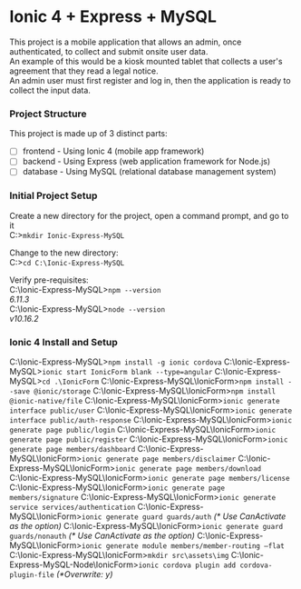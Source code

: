 # Ionic 4 + Express + MySQL

This project is a mobile application that allows an admin, once authenticated, to collect and submit onsite user data.<br/>
An example of this would be a kiosk mounted tablet that collects a user's agreement that they read a legal notice.<br/>
An admin user must first register and log in, then the application is ready to collect the input data.<br/>

### Project Structure

This project is made up of 3 distinct parts:<br/>
- [ ] frontend - Using Ionic 4 (mobile app framework)<br/>
- [ ] backend - Using Express (web application framework for Node.js)<br/>
- [ ] database - Using MySQL (relational database management system)<br/>

### Initial Project Setup

Create a new directory for the project, open a command prompt, and go to it<br/>
C:\>`mkdir Ionic-Express-MySQL`<br/>

Change to the new directory:<br/>
C:\>`cd C:\Ionic-Express-MySQL`

Verify pre-requisites:<br/>
C:\Ionic-Express-MySQL>`npm --version`<br/>
*6.11.3*<br/>
C:\Ionic-Express-MySQL>`node --version`<br/>
*v10.16.2*

### Ionic 4 Install and Setup
C:\Ionic-Express-MySQL>`npm install -g ionic cordova`
C:\Ionic-Express-MySQL>`ionic start IonicForm blank --type=angular`
C:\Ionic-Express-MySQL>`cd .\IonicForm`
C:\Ionic-Express-MySQL\IonicForm>`npm install --save @ionic/storage`
C:\Ionic-Express-MySQL\IonicForm>`npm install @ionic-native/file`
C:\Ionic-Express-MySQL\IonicForm>`ionic generate interface public/user`
C:\Ionic-Express-MySQL\IonicForm>`ionic generate interface public/auth-response`
C:\Ionic-Express-MySQL\IonicForm>`ionic generate page public/login`
C:\Ionic-Express-MySQL\IonicForm>`ionic generate page public/register`
C:\Ionic-Express-MySQL\IonicForm>`ionic generate page members/dashboard`
C:\Ionic-Express-MySQL\IonicForm>`ionic generate page members/disclaimer`
C:\Ionic-Express-MySQL\IonicForm>`ionic generate page members/download`
C:\Ionic-Express-MySQL\IonicForm>`ionic generate page members/license`
C:\Ionic-Express-MySQL\IonicForm>`ionic generate page members/signature`
C:\Ionic-Express-MySQL\IonicForm>`ionic generate service services/authentication`
C:\Ionic-Express-MySQL\IonicForm>`ionic generate guard guards/auth`
*(\* Use CanActivate as the option)*
C:\Ionic-Express-MySQL\IonicForm>`ionic generate guard guards/nonauth`
*(\* Use CanActivate as the option)*
C:\Ionic-Express-MySQL\IonicForm>`ionic generate module members/member-routing –flat`
C:\Ionic-Express-MySQL\IonicForm>`mkdir src\assets\img`
C:\Ionic-Express-MySQL-Node\IonicForm>`ionic cordova plugin add cordova-plugin-file`
*(\*Overwrite: y)*

